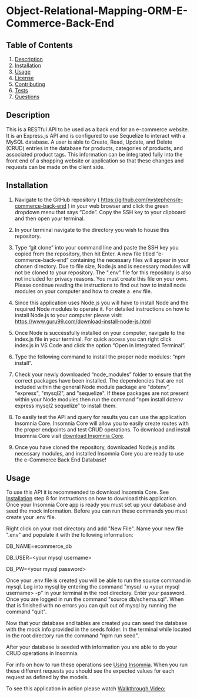 # Object-Relational-Mapping-ORM-E-Commerce-Back-End

## Table of Contents
1. [Description](#description)
2. [Installation](#installation)
3. [Usage](#usage)
4. [License](#license)
5. [Contributing](#contributing)
6. [Tests](#tests)
7. [Questions](#questions)

## Description
This is a RESTful API to be used as a back end for an e-commerce website.  It is an Express.js API and is configured to use Sequelize to interact with a MySQL database.  A user is able to Create, Read, Update, and Delete (CRUD) entries in the database for products, categories of products, and associated product tags.  This information can be integrated fully into the front end of a shopping website or application so that these changes and requests can be made on the client side.  

## Installation
1.  Navigate to the GitHub repository ( https://github.com/nystephens/e-commerce-back-end ) in your web browser and click the green dropdown menu that says “Code”.  Copy the SSH key to your clipboard and then open your terminal.  

2.  In your terminal navigate to the directory you wish to house this repository.   

3.  Type “git clone” into your command line and paste the SSH key you copied from the repository, then hit Enter.  A new file titled “e-commerce-back-end” containing the necessary files will appear in your chosen directory.  Due to file size, Node.js and is necessary  modules will not be cloned to your repository. The ".env" file for this repository is also not included for privacy reasons.  You must create this file on your own. Please continue reading the instructions to find out how to install node modules on your computer and how to create a .env file.   

4.  Since this application uses Node.js you will have to install Node and the required Node modules to operate it.  For detailed instructions on how  to install Node.js to your computer please visit: https://www.guru99.com/download-install-node-js.html  

5.  Once Node is successfully installed on your computer, navigate to the index.js file in your terminal.  For quick access you can right click index.js in VS Code and click the option “Open in Integrated Terminal”. 

6.  Type the following command to install the proper node modules: “npm install”.  

7.  Check your newly downloaded “node_modules” folder to ensure that the correct packages have been installed.  The dependencies that are not included within the general Node module package are "dotenv”, "express", "mysql2", and "sequelize".  If these packages are not present within your Node modules then run the command “npm install dotenv express mysql2 sequelize” to install them.  

8.  To easily test the API and query for results you can use the application Insomnia Core.  Insomnia Core will allow you to easily create routes with the proper endpoints and test CRUD operations.  To download and install Insomnia Core visit [download Insomnia Core](https://insomnia.rest/download).

9.  Once you have cloned the repository, downloaded Node.js and its necessary modules, and installed Insomnia Core you are ready to use the e-Commerce Back End Database!  

## Usage
To use this API it is recommended to download Insomnia Core.  See [Installation](#installation) step 8 for instructions on how to download this application.  Once your Insomnia Core app is ready you must set up your database and seed the mock information.  Before you can run these commands you must create your .env file.  

Right click on your root directory and add "New File".  Name your new file ".env" and populate it with the following information: 

DB_NAME=ecommerce_db

DB_USER=\<your mysql username\>

DB_PW=\<your mysql password\>

Once your .env file is created you will be able to run the source command in mysql.  Log into mysql by entering the command "mysql -u \<your mysql username\> -p"  in  your terminal in the root directory.  Enter your password.  Once you are logged in run the command "source db/schema.sql".  When that is finished with no errors you can quit out of mysql by running the command "quit".

Now that your database and tables are created you can seed the database with the mock info provided in the seeds folder.  In the terminal while located in the root directory run the command "npm run seed".

After your database is seeded with information you are able to do your CRUD operations in Insomnia.  

For info on how to run these operations see [Using Insomnia](https://apis.support.brightcove.com/general/use-insomnia-api-requests.html).  When you run these different requests you should see the expected values for each request as defined by the models.

To see this application in action please watch [Walkthrough Video:](https://drive.google.com/file/d/1EyKtIDDeZlqxrOSkAH0QKlShVMNch2zx/view) 



